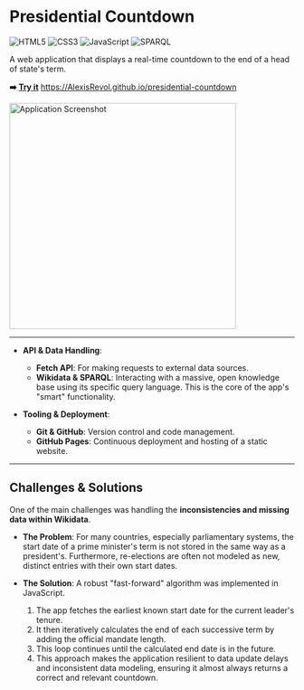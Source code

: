 # Presidential Countdown

![HTML5](https://img.shields.io/badge/html5-%23E34F26.svg?style=for-the-badge&logo=html5&logoColor=white) ![CSS3](https://img.shields.io/badge/css3-%231572B6.svg?style=for-the-badge&logo=css3&logoColor=white) ![JavaScript](https://img.shields.io/badge/javascript-%23323330.svg?style=for-the-badge&logo=javascript&logoColor=%23F7DF1E) ![SPARQL](https://img.shields.io/badge/sparql-blue.svg?style=for-the-badge)

A web application that displays a real-time countdown to the end of a head of state's term.

**➡️ [Try it](https://AlexisRevol.github.io/presidential-countdown)** 
https://AlexisRevol.github.io/presidential-countdown

<img src="https://AlexisRevol.github.io/presidential-countdown/demo_screenshot2.png" alt="Application Screenshot" width="400"/>

---

*   **API & Data Handling**:
    *   **Fetch API**: For making requests to external data sources.
    *   **Wikidata & SPARQL**: Interacting with a massive, open knowledge base using its specific query language. This is the core of the app's "smart" functionality.

*   **Tooling & Deployment**:
    *   **Git & GitHub**: Version control and code management.
    *   **GitHub Pages**: Continuous deployment and hosting of a static website.

---


## Challenges & Solutions

One of the main challenges was handling the **inconsistencies and missing data within Wikidata**.

*   **The Problem**: For many countries, especially parliamentary systems, the start date of a prime minister's term is not stored in the same way as a president's. Furthermore, re-elections are often not modeled as new, distinct entries with their own start dates.

*   **The Solution**: A robust "fast-forward" algorithm was implemented in JavaScript.
    1.  The app fetches the earliest known start date for the current leader's tenure.
    2.  It then iteratively calculates the end of each successive term by adding the official mandate length.
    3.  This loop continues until the calculated end date is in the future.
    4.  This approach makes the application resilient to data update delays and inconsistent data modeling, ensuring it almost always returns a correct and relevant countdown.